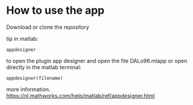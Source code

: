 # How to use the app 

Download or clone the repository

tip in matlab:

```
appdesigner

```
to open the plugin app designer and open the file DALo96.mlapp or open directly in the matlab terminal:

```
appdesigner(filename)
```

more information. https://nl.mathworks.com/help/matlab/ref/appdesigner.html

